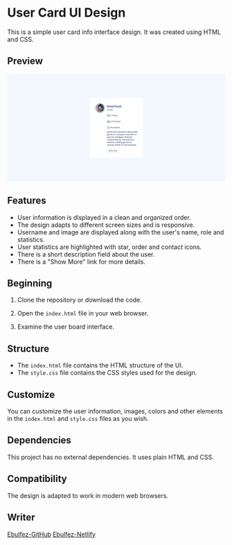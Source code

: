 # User Card UI Design

This is a simple user card info interface design. It was created using HTML and CSS.

## Preview

![User Card UI Design](https://github.com/ebulfez21/User-Card-UI-Design/blob/main/assets/img/readme.png?raw=true)

## Features

- User information is displayed in a clean and organized order.
- The design adapts to different screen sizes and is responsive.
- Username and image are displayed along with the user's name, role and statistics.
- User statistics are highlighted with star, order and contact icons.
- There is a short description field about the user.
- There is a "Show More" link for more details.

## Beginning

1. Clone the repository or download the code.

2. Open the `index.html` file in your web browser.

3. Examine the user board interface.

## Structure

- The `index.html` file contains the HTML structure of the UI.
- The `style.css` file contains the CSS styles used for the design.

## Customize

You can customize the user information, images, colors and other elements in the `index.html` and `style.css` files as you wish.

## Dependencies

This project has no external dependencies. It uses plain HTML and CSS.

## Compatibility

The design is adapted to work in modern web browsers.

## Writer

[Ebulfez-GitHub](https://github.com/ebulfez21/User-Card-UI-Design)
[Ebulfez-Netlify](https://ebulfez-user-card-ui-design.netlify.app/)
